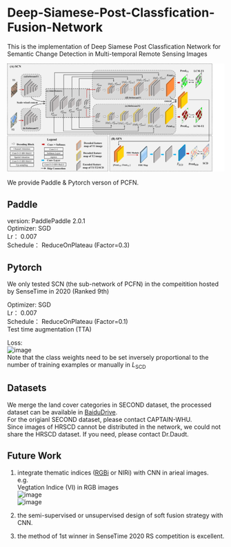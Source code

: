 # Deep-Siamese-Post-Classfication-Fusion-Network
This is the implementation of Deep Siamese Post Classfication Network for Semantic Change Detection in Multi-temporal Remote Sensing Images

![](./PCFN.png "fig")

We provide Paddle & Pytorch verson of PCFN.

## Paddle 
version: PaddlePaddle 2.0.1 <br>
Optimizer: SGD <br>
Lr： 0.007 <br>
Schedule： ReduceOnPlateau (Factor=0.3) <br>


## Pytorch
We only tested SCN (the sub-network of PCFN) in the compeitition hosted by SenseTime in 2020 (Ranked 9th)

Optimizer: SGD <br>
Lr： 0.007 <br>
Schedule： ReduceOnPlateau (Factor=0.1) <br>
Test time augmentation (TTA) <br>

Loss:<br>
![image](https://user-images.githubusercontent.com/44633898/163906521-8e089ed5-79ac-4a2d-adf5-52930174b41e.png)<br>
Note that the class weights need to be set inversely proportional to the number of training examples or manually in $L_\text{SCD}$


## Datasets
We merge the land cover categories in SECOND dataset, the processed dataset can be available in [BaiduDrive](链接地址 "（可选）添加一个标题"). <br>
For the origianl SECOND dataset, please contact CAPTAIN-WHU. <br>
Since images of HRSCD cannot be distributed in the network, we could not share the HRSCD dataset. If you need, please contact Dr.Daudt.

## Future Work
1. integrate thematic indices ([RGBi](https://rdrr.io/cran/uavRst/man/rgb_indices.html "（可选）添加一个标题") or NIRi) with CNN in arieal images.<br>
e.g. <br> Vegtation Indice (VI) in RGB images <br>
![image](https://user-images.githubusercontent.com/44633898/163909549-8c9d4ea5-1bc4-476d-8414-99efa4146ac2.png)<br>
![image](https://user-images.githubusercontent.com/44633898/163909477-3cf51fff-fcf0-41aa-b2f6-5cf948d2a249.png)

2. the semi-supervised or unsupervised design of soft fusion strategy with CNN.
3. the method of 1st winner in SenseTime 2020 RS competition is excellent.

